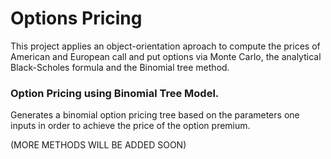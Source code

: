 # Options Pricing
This project applies an object-orientation aproach to compute the prices of American and European call and put options via Monte Carlo, the analytical Black-Scholes formula and the Binomial tree method.

### Option Pricing using Binomial Tree Model.
Generates a binomial option pricing tree based on the parameters one inputs in order to achieve the price of the option premium. 

(MORE METHODS WILL BE ADDED SOON)
